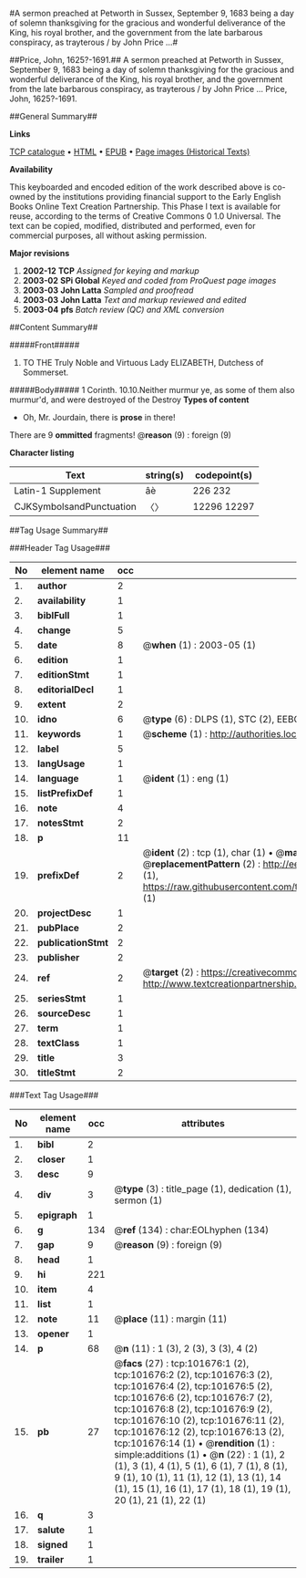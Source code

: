 #A sermon preached at Petworth in Sussex, September 9, 1683 being a day of solemn thanksgiving for the gracious and wonderful deliverance of the King, his royal brother, and the government from the late barbarous conspiracy, as trayterous / by John Price ...#

##Price, John, 1625?-1691.##
A sermon preached at Petworth in Sussex, September 9, 1683 being a day of solemn thanksgiving for the gracious and wonderful deliverance of the King, his royal brother, and the government from the late barbarous conspiracy, as trayterous / by John Price ...
Price, John, 1625?-1691.

##General Summary##

**Links**

[TCP catalogue](http://www.ota.ox.ac.uk/tcp/)  • 
[HTML](http://tei.it.ox.ac.uk/tcp/Texts-HTML/free/A55/A55776.html)  • 
[EPUB](http://tei.it.ox.ac.uk/tcp/Texts-EPUB/free/A55/A55776.epub) • 
[Page images (Historical Texts)](https://data.historicaltexts.jisc.ac.uk/view?pubId=eebo-13742502e&pageId=eebo-13742502e-101676-1)

**Availability**

This keyboarded and encoded edition of the
	       work described above is co-owned by the institutions
	       providing financial support to the Early English Books
	       Online Text Creation Partnership. This Phase I text is
	       available for reuse, according to the terms of Creative
	       Commons 0 1.0 Universal. The text can be copied,
	       modified, distributed and performed, even for
	       commercial purposes, all without asking permission.

**Major revisions**

1. __2002-12__ __TCP__ *Assigned for keying and markup*
1. __2003-02__ __SPi Global__ *Keyed and coded from ProQuest page images*
1. __2003-03__ __John Latta__ *Sampled and proofread*
1. __2003-03__ __John Latta__ *Text and markup reviewed and edited*
1. __2003-04__ __pfs__ *Batch review (QC) and XML conversion*

##Content Summary##

#####Front#####

1. TO THE Truly Noble and Virtuous Lady ELIZABETH, Dutchess of Sommerset.

#####Body#####
1 Corinth. 10.10.Neither murmur ye, as some of them also murmur'd, and were destroyed of the Destroy
**Types of content**

  * Oh, Mr. Jourdain, there is **prose** in there!

There are 9 **ommitted** fragments! 
 @__reason__ (9) : foreign (9)

**Character listing**


|Text|string(s)|codepoint(s)|
|---|---|---|
|Latin-1 Supplement|âè|226 232|
|CJKSymbolsandPunctuation|〈〉|12296 12297|

##Tag Usage Summary##

###Header Tag Usage###

|No|element name|occ|attributes|
|---|---|---|---|
|1.|__author__|2||
|2.|__availability__|1||
|3.|__biblFull__|1||
|4.|__change__|5||
|5.|__date__|8| @__when__ (1) : 2003-05 (1)|
|6.|__edition__|1||
|7.|__editionStmt__|1||
|8.|__editorialDecl__|1||
|9.|__extent__|2||
|10.|__idno__|6| @__type__ (6) : DLPS (1), STC (2), EEBO-CITATION (1), OCLC (1), VID (1)|
|11.|__keywords__|1| @__scheme__ (1) : http://authorities.loc.gov/ (1)|
|12.|__label__|5||
|13.|__langUsage__|1||
|14.|__language__|1| @__ident__ (1) : eng (1)|
|15.|__listPrefixDef__|1||
|16.|__note__|4||
|17.|__notesStmt__|2||
|18.|__p__|11||
|19.|__prefixDef__|2| @__ident__ (2) : tcp (1), char (1)  •  @__matchPattern__ (2) : ([0-9\-]+):([0-9IVX]+) (1), (.+) (1)  •  @__replacementPattern__ (2) : http://eebo.chadwyck.com/downloadtiff?vid=$1&page=$2 (1), https://raw.githubusercontent.com/textcreationpartnership/Texts/master/tcpchars.xml#$1 (1)|
|20.|__projectDesc__|1||
|21.|__pubPlace__|2||
|22.|__publicationStmt__|2||
|23.|__publisher__|2||
|24.|__ref__|2| @__target__ (2) : https://creativecommons.org/publicdomain/zero/1.0/ (1), http://www.textcreationpartnership.org/docs/. (1)|
|25.|__seriesStmt__|1||
|26.|__sourceDesc__|1||
|27.|__term__|1||
|28.|__textClass__|1||
|29.|__title__|3||
|30.|__titleStmt__|2||


###Text Tag Usage###

|No|element name|occ|attributes|
|---|---|---|---|
|1.|__bibl__|2||
|2.|__closer__|1||
|3.|__desc__|9||
|4.|__div__|3| @__type__ (3) : title_page (1), dedication (1), sermon (1)|
|5.|__epigraph__|1||
|6.|__g__|134| @__ref__ (134) : char:EOLhyphen (134)|
|7.|__gap__|9| @__reason__ (9) : foreign (9)|
|8.|__head__|1||
|9.|__hi__|221||
|10.|__item__|4||
|11.|__list__|1||
|12.|__note__|11| @__place__ (11) : margin (11)|
|13.|__opener__|1||
|14.|__p__|68| @__n__ (11) : 1 (3), 2 (3), 3 (3), 4 (2)|
|15.|__pb__|27| @__facs__ (27) : tcp:101676:1 (2), tcp:101676:2 (2), tcp:101676:3 (2), tcp:101676:4 (2), tcp:101676:5 (2), tcp:101676:6 (2), tcp:101676:7 (2), tcp:101676:8 (2), tcp:101676:9 (2), tcp:101676:10 (2), tcp:101676:11 (2), tcp:101676:12 (2), tcp:101676:13 (2), tcp:101676:14 (1)  •  @__rendition__ (1) : simple:additions (1)  •  @__n__ (22) : 1 (1), 2 (1), 3 (1), 4 (1), 5 (1), 6 (1), 7 (1), 8 (1), 9 (1), 10 (1), 11 (1), 12 (1), 13 (1), 14 (1), 15 (1), 16 (1), 17 (1), 18 (1), 19 (1), 20 (1), 21 (1), 22 (1)|
|16.|__q__|3||
|17.|__salute__|1||
|18.|__signed__|1||
|19.|__trailer__|1||
